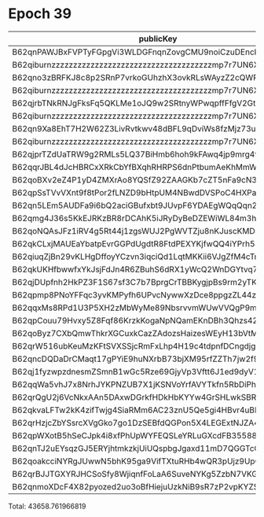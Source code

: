 # Epoch 39

| publicKey                                               | amount         | fee       | amountMina      | feeMina |
|---------------------------------------------------------|----------------|-----------|-----------------|---------|
| B62qnPAWJBxFVPTyFGpgVi3WLDGFnqnZovgCMU9noiCzuDEnckH18ZA | 16127303024036 | 100000000 | 16127.303024036 | 0.1     |
| B62qiburnzzzzzzzzzzzzzzzzzzzzzzzzzzzzzzzzzzzzzmp7r7UN6X | 16127303024036 | 100000000 | 16127.303024036 | 0.1     |
| B62qno3zBRFKJ8c8p2SRnP7vrkoGUhzhX3ovkRLsWAyzZ2cQWRovcdr | 2076667305129  | 100000000 | 2076.667305129  | 0.1     |
| B62qiburnzzzzzzzzzzzzzzzzzzzzzzzzzzzzzzzzzzzzzmp7r7UN6X | 2076667305129  | 100000000 | 2076.667305129  | 0.1     |
| B62qjrbTNkRNJgFksFq5QKLMe1oJQ9w2SRtnyWPwqpffFfgV2GtubWF | 1711573751030  | 100000000 | 1711.57375103   | 0.1     |
| B62qiburnzzzzzzzzzzzzzzzzzzzzzzzzzzzzzzzzzzzzzmp7r7UN6X | 1711573751029  | 100000000 | 1711.573751029  | 0.1     |
| B62qn9Xa8EhT7H2W62Z3LivRvtkwv48dBFL9qDviWs8fzMjz73upbmW | 757982443972   | 100000000 | 757.982443972   | 0.1     |
| B62qiburnzzzzzzzzzzzzzzzzzzzzzzzzzzzzzzzzzzzzzmp7r7UN6X | 757982443971   | 100000000 | 757.982443971   | 0.1     |
| B62qjprTZdUaTRW9g2RMLs5LQ37BiHmb6hoh9kFAwq4jp9mrg4fLJvK | 608350410999   | 100000000 | 608.350410999   | 0.1     |
| B62qqrJBL4dJcHBRCxXRkCbYfBXqhRHRPS6dnPtbumAeKhMmWzQ3c4b | 608350405115   | 100000000 | 608.350405115   | 0.1     |
| B62qoBXv2eZ4P1yD4ZMXrAo8YQSfZ92ZAAGKb7cZT5nFa9cN33YD2ff | 517283043926   | 100000000 | 517.283043926   | 0.1     |
| B62qpSsTVvVXnt9f8tPor2fLNZD9bHtpUM4NBwdDVSPoC4HXPaHREyQ | 224319749689   | 100000000 | 224.319749689   | 0.1     |
| B62qn5LEm5AUDFa9i6bQ2aciGBufxbt9JUvpF6YDAEgWQqQqn2MSnr7 | 119687207058   | 100000000 | 119.687207058   | 0.1     |
| B62qmg4J36s5KkEJRKzBR8rDCAhK5iJRyDyBeDZEWiWL84m3hGHwY1o | 91333444413    | 100000000 | 91.333444413    | 0.1     |
| B62qoNQAsJFz1iRV4g5Rt44j1zgsWUJ2PgWVTZju8nKJuscKMDsJbNw | 58873964738    | 100000000 | 58.873964738    | 0.1     |
| B62qkCLxjMAUEaYbatpEvrGGPdUgdtR8FtdPEXYKjfwQQ4iYPrh53Yn | 33277488142    | 100000000 | 33.277488142    | 0.1     |
| B62qiuqZjBn29vKLHgDffoyYCzvn3iqciQd1LqtMKKii6VJgZfM4cTm | 13846591004    | 100000000 | 13.846591004    | 0.1     |
| B62qkUKHfbwwfxYkJsjFdJn4R6ZBuhS6dRX1yWcQ2WnDGYtvq74jE4Y | 12417148352    | 100000000 | 12.417148352    | 0.1     |
| B62qjDUpfnh2HkPZ3F1S67sf3C7b7BprgCrTBBKygjpBs9rm2yTK6fb | 11076032002    | 100000000 | 11.076032002    | 0.1     |
| B62qpmp8PNoYFFqc3yvKMPyfh6UPvcNywwXzDce8ppgzZL44z2gSWL2 | 3009418072     | 100000000 | 3.009418072     | 0.1     |
| B62qqxMs8RPd1U3P5XH2zMbWyMe89NbsrvvmWUwVVQgP9mNwZFVAGAx | 2164405717     | 100000000 | 2.164405717     | 0.1     |
| B62qpCouu79Hvxy5Z8Fqf86KrzkKogaNpNQamEKnDBh3Qhzs42ZAZVE | 1432880790     | 100000000 | 1.43288079      | 0.1     |
| B62qoByz7CXbQmwThkrXGCuxkCazZAdozsHaizesWEyH13bVtMrgBcE | 963522279      | 100000000 | 0.963522279     | 0.1     |
| B62qrW516ubKeuMzKFtSVXSSjcRmFxLhp4H19c4tdpnfDCngdjgJpZG | 766065440      | 100000000 | 0.76606544      | 0.1     |
| B62qncDQDaDrCMaqt17gPYiE9huNXrbB73bjXM95rfZZTh7jw2f9EvR | 539381452      | 100000000 | 0.539381452     | 0.1     |
| B62qj1fyzwpzdnesmZSmnB1wGc5Rze69GjyVp3Vftt6J1ed9dyV1BT9 | 173912671      | 100000000 | 0.173912671     | 0.1     |
| B62qqWa5vhJ7x8NrhJYKPNZUB7X1jKSNVoYrfAVYTkfn5RbDiPhxEiz | 128697164      | 100000000 | 0.128697164     | 0.1     |
| B62qrQgU2j6VcNkxAAn5DAxwDGrkfHDkHbKYYw4GrSHLwkSBR5TY6sw | 68604555       | 100000000 | 0.068604555     | 0.1     |
| B62qkvaLFTw2kK4zifTwjg4SiaRMm6AC23znU5Qe5gi4HBvr4uBLEQu | 57690457       | 100000000 | 0.057690457     | 0.1     |
| B62qrHzjcZbYSsrcXVgGko7go1DzSEBfdQGPon5X4LEGExtNJZA4ECj | 30569760       | 100000000 | 0.03056976      | 0.1     |
| B62qpWXotB5hSeCJpk4i8xfPhUpWYFEQSLeYRLuGXcdFB35588y6tD3 | 22433150       | 100000000 | 0.02243315      | 0.1     |
| B62qnTJ2uEYsqzGJ5ERYjhtmkzkjUiUQspbgJgaxd11mD7QGGTcCrNU | 20127602       | 100000000 | 0.020127602     | 0.1     |
| B62qoakcciNYRgJUwwN5bhK95ga9VifTXtuRHb4wQR3pUjz9UpQmZx3 | 14502224       | 100000000 | 0.014502224     | 0.1     |
| B62qrBJJTGXYRJHCSoSfy8WjiqnfFoLaA6SuveNYKg5ZzbN7VKGidbt | 948183         | 100000000 | 0.000948183     | 0.1     |
| B62qnmoXDcF4X82pyozed2uo3oBfHiejuUzkNiB9sR7zP2vpKYZSrKf | 273533         | 100000000 | 0.000273533     | 0.1     |

Total: 43658.761966819
